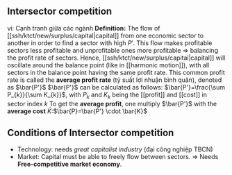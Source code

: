 ## Intersector competition
vi: Cạnh tranh giữa các ngành
**Definition:** The flow of [[ssh/ktct/new/surplus/capital|capital]] from one economic sector to another in order to find a sector with high $P'$.
This flow makes profitable sectors less profitable and unprofitable ones more profitable => balancing the profit rate of sectors.
Hence, [[ssh/ktct/new/surplus/capital|capital]] will oscillate around the balance point (like in [[harmonic motion]]), with all sectors in the balance point having the same profit rate. This common profit rate is called the **average profit rate** (tỷ suất lợi nhuận bình quân), denoted as $\bar{P'}$
$\bar{P'}$ can be calculated as follows:
$\bar{P'}=\frac{\sum P_{k}}{\sum K_{k}}$, with $P_{k}$ and $K_{k}$ being the [[profit]] and [[cost]] in sector index $k$
To get the **average profit**, one multiply $\bar{P'}$ with the **average cost** $\bar{K}$:$\bar{P}=\bar{P'} \cdot \bar{K}$

## Conditions of Intersector competition
- Technology: needs *great capitalist industry* (đại công nghiệp TBCN)
- Market: Capital must be able to freely flow between sectors.
=> Needs **Free-competitive market economy**.